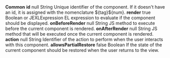 <tr>
    <td rowspan="6" class="vertical-text" align="center"><strong>Common</strong></td>
    <td><strong>id</strong></td>
    <td>null</td>
    <td>String</td>
    <td style="text-align: justify;">Unique identifier of the component. If it doesn't have an id, it is assigned with the nomenclature ${tag}${num}.</td>
</tr>
<tr>
    <td><strong>render</strong></td>
    <td>true</td>
    <td>Boolean or JEXLExpression</td>
    <td style="text-align: justify;">EL expression to evaluate if the component should be displayed.</td>
</tr>
<tr>
    <td><strong>onBeforeRender</strong></td>
    <td>null</td>
    <td>String</td>
    <td style="text-align: justify;">JS method to execute before the current component is rendered.</td>
</tr>
<tr>
    <td><strong>onAfterRender</strong></td>
    <td>null</td>
    <td>String</td>
    <td style="text-align: justify;">JS method that will be executed once the current component is rendered.</td>
</tr>
<tr>
    <td><strong>action</strong></td>
    <td>null</td>
    <td>String</td>
    <td style="text-align: justify;">Identifier of the action to perform when the user interacts with this component.</td>
</tr>
<tr>
    <td><strong>allowsPartialRestore</strong></td>
    <td>false</td>
    <td>Boolean</td>
    <td style="text-align: justify;">If the state of the current component should be restored when the user returns to the view.</td>
</tr>
